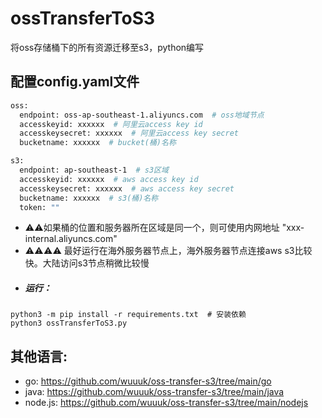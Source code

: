 # ossTransferToS3
将oss存储桶下的所有资源迁移至s3，python编写

## 配置config.yaml文件
```bash
oss:
  endpoint: oss-ap-southeast-1.aliyuncs.com  # oss地域节点
  accesskeyid: xxxxxx  # 阿里云access key id
  accesskeysecret: xxxxxx  # 阿里云access key secret
  bucketname: xxxxxx  # bucket(桶)名称

s3:
  endpoint: ap-southeast-1  # s3区域
  accesskeyid: xxxxxx  # aws access key id
  accesskeysecret: xxxxxx  # aws access key secret
  bucketname: xxxxxx  # s3(桶)名称
  token: ""
```
+ ⚠️⚠️如果桶的位置和服务器所在区域是同一个，则可使用内网地址 "xxx-internal.aliyuncs.com"
+ ⚠️⚠️⚠️⚠️ 最好运行在海外服务器节点上，海外服务器节点连接aws s3比较快。大陆访问s3节点稍微比较慢

- ##### 运行：
```
python3 -m pip install -r requirements.txt  # 安装依赖
python3 ossTransferToS3.py
```

## 其他语言: 
+ go: https://github.com/wuuuk/oss-transfer-s3/tree/main/go
+ java: https://github.com/wuuuk/oss-transfer-s3/tree/main/java
+ node.js: https://github.com/wuuuk/oss-transfer-s3/tree/main/nodejs

